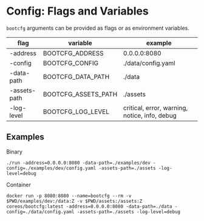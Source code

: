 
# Config: Flags and Variables

`bootcfg` arguments can be provided as flags or as environment variables.

| flag | variable | example |
|------|----------|---------|
| -address | BOOTCFG_ADDRESS | 0.0.0.0:8080 |
| -config | BOOTCFG_CONFIG | ./data/config.yaml |
| -data-path | BOOTCFG_DATA_PATH | ./data |
| -assets-path | BOOTCFG_ASSETS_PATH | ./assets |
| -log-level | BOOTCFG_LOG_LEVEL | critical, error, warning, notice, info, debug |

## Examples

Binary

    ./run -address=0.0.0.0:8080 -data-path=./examples/dev -config=./examples/dev/config.yaml -assets-path=./assets -log-level=debug

Container

    docker run -p 8080:8080 --name=bootcfg --rm -v $PWD/examples/dev:/data:Z -v $PWD/assets:/assets:Z coreos/bootcfg:latest -address=0.0.0.0:8080 -data-path=./data -config=./data/config.yaml -assets-path=./assets -log-level=debug

